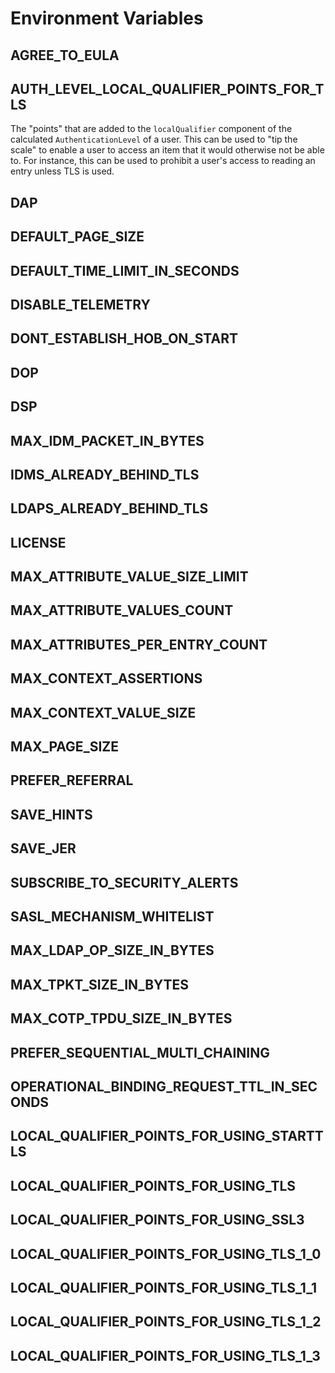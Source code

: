 # Environment Variables

## AGREE_TO_EULA
## AUTH_LEVEL_LOCAL_QUALIFIER_POINTS_FOR_TLS

The "points" that are added to the `localQualifier` component of the
calculated `AuthenticationLevel` of a user. This can be used to "tip the scale"
to enable a user to access an item that it would otherwise not be able to. For
instance, this can be used to prohibit a user's access to reading an entry
unless TLS is used.

## DAP
## DEFAULT_PAGE_SIZE
## DEFAULT_TIME_LIMIT_IN_SECONDS
## DISABLE_TELEMETRY
## DONT_ESTABLISH_HOB_ON_START
## DOP
## DSP
## MAX_IDM_PACKET_IN_BYTES
## IDMS_ALREADY_BEHIND_TLS
## LDAPS_ALREADY_BEHIND_TLS
## LICENSE
## MAX_ATTRIBUTE_VALUE_SIZE_LIMIT
## MAX_ATTRIBUTE_VALUES_COUNT
## MAX_ATTRIBUTES_PER_ENTRY_COUNT
## MAX_CONTEXT_ASSERTIONS
## MAX_CONTEXT_VALUE_SIZE
## MAX_PAGE_SIZE
## PREFER_REFERRAL
## SAVE_HINTS
## SAVE_JER
## SUBSCRIBE_TO_SECURITY_ALERTS
## SASL_MECHANISM_WHITELIST
## MAX_LDAP_OP_SIZE_IN_BYTES
## MAX_TPKT_SIZE_IN_BYTES
## MAX_COTP_TPDU_SIZE_IN_BYTES
## PREFER_SEQUENTIAL_MULTI_CHAINING
## OPERATIONAL_BINDING_REQUEST_TTL_IN_SECONDS
## LOCAL_QUALIFIER_POINTS_FOR_USING_STARTTLS
## LOCAL_QUALIFIER_POINTS_FOR_USING_TLS
## LOCAL_QUALIFIER_POINTS_FOR_USING_SSL3
## LOCAL_QUALIFIER_POINTS_FOR_USING_TLS_1_0
## LOCAL_QUALIFIER_POINTS_FOR_USING_TLS_1_1
## LOCAL_QUALIFIER_POINTS_FOR_USING_TLS_1_2
## LOCAL_QUALIFIER_POINTS_FOR_USING_TLS_1_3
